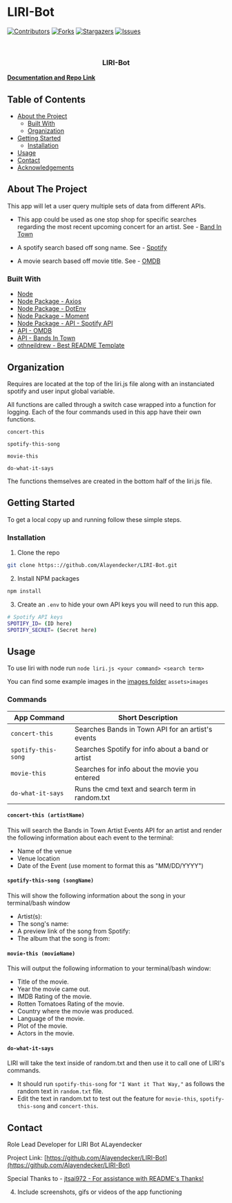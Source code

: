 # LIRI-Bot

<!--
*** Thanks for checking out this README Template. If you have a suggestion that would
*** make this better, please fork the repo and create a pull request or simply open
*** an issue with the tag "enhancement".
*** Thanks again! Now go create something AMAZING! :D
***
***
***
*** To avoid retyping too much info. Do a search and replace for the following:
*** github_username, repo, twitter_handle, email
-->

<!-- PROJECT SHIELDS -->
<!--
*** I'm using markdown "reference style" links for readability.
*** Reference links are enclosed in brackets [ ] instead of parentheses ( ).
*** See the bottom of this document for the declaration of the reference variables
*** for contributors-url, forks-url, etc. This is an optional, concise syntax you may use.
*** https://www.markdownguide.org/basic-syntax/#reference-style-links
-->

[![Contributors][contributors-shield]][contributors-url]
[![Forks][forks-shield]][forks-url]
[![Stargazers][stars-shield]][stars-url]
[![Issues][issues-shield]][issues-url]

<!-- PROJECT LOGO -->
<br />
<p align="center">
  <h3 align="center">LIRI-Bot</h3>
    <a href="https://github.com/Alayendecker/LIRI-Bot"><strong>Documentation and Repo Link</strong></a>
    <br />
  </p>
</p>

<!-- TABLE OF CONTENTS -->

## Table of Contents

- [About the Project](#about-the-project)
  - [Built With](#built-with)
  - [Organization](#Organization)
- [Getting Started](#getting-started)
  - [Installation](#installation)
- [Usage](#usage)
- [Contact](#contact)
- [Acknowledgements](#acknowledgements)

<!-- ABOUT THE PROJECT -->

## About The Project

This app will let a user query multiple sets of data from different APIs.

- This app could be used as one stop shop for specific searches regarding the most recent upcoming concert for an artist. See - [Band In Town](#concert-this)

- A spotify search based off song name. See - [Spotify](#spotify-this-song)

* A movie search based off movie title. See - [OMDB](#movie-this)

### Built With

- [Node](https://nodejs.org/en/)
- [Node Package - Axios](https://www.npmjs.com/package/axios)
- [Node Package - DotEnv](https://www.npmjs.com/package/dotenv)
- [Node Package - Moment](https://www.npmjs.com/package/moment)
- [Node Package - API - Spotify API](https://www.npmjs.com/package/node-spotify-api)
- [API - OMDB](http://www.omdbapi.com)
- [API - Bands In Town](http://www.artists.bandsintown.com/bandsintown-api)
- [othneildrew - Best README Template](https://github.com/othneildrew/Best-README-Template)

<!-- Organization -->

## Organization

Requires are located at the top of the liri.js file along with an instanciated spotify and user input global variable.

All functions are called through a switch case wrapped into a function for logging. Each of the four commands used in this app have their own functions.

`concert-this`

`spotify-this-song`

`movie-this`

`do-what-it-says`

The functions themselves are created in the bottom half of the liri.js file.

<!-- GETTING STARTED -->

## Getting Started

To get a local copy up and running follow these simple steps.

### Installation

1. Clone the repo

```sh
git clone https:://github.com/Alayendecker/LIRI-Bot.git
```

2. Install NPM packages

```sh
npm install
```

3. Create an `.env` to hide your own API keys you will need to run this app.

```sh
# Spotify API keys
SPOTIFY_ID= (ID here)
SPOTIFY_SECRET= (Secret here)
```

<!-- USAGE EXAMPLES -->

## Usage

To use liri with node run `node liri.js <your command> <search term>`

You can find some example images in the [images folder](https://github.com/Alayendecker/LIRI-Bot/tree/master/assets/images) `assets>images`

### Commands

| App Command         | Short Description                                 |
| ------------------- | ------------------------------------------------- |
| `concert-this`      | Searches Bands in Town API for an artist's events |
| `spotify-this-song` | Searches Spotify for info about a band or artist  |
| `movie-this`        | Searches for info about the movie you entered     |
| `do-what-it-says`   | Runs the cmd text and search term in random.txt   |

#### `concert-this (artistName)`

This will search the Bands in Town Artist Events API for an artist and render the following information about each event to the terminal:

- Name of the venue
- Venue location
- Date of the Event (use moment to format this as "MM/DD/YYYY")

#### `spotify-this-song (songName)`

This will show the following information about the song in your terminal/bash window

- Artist(s):
- The song's name:
- A preview link of the song from Spotify:
- The album that the song is from:

#### `movie-this (movieName)`

This will output the following information to your terminal/bash window:

- Title of the movie.
- Year the movie came out.
- IMDB Rating of the movie.
- Rotten Tomatoes Rating of the movie.
- Country where the movie was produced.
- Language of the movie.
- Plot of the movie.
- Actors in the movie.

#### `do-what-it-says`

LIRI will take the text inside of random.txt and then use it to call one of LIRI's commands.

- It should run `spotify-this-song` for `"I Want it That Way,"` as follows the random text in `random.txt` file.
- Edit the text in random.txt to test out the feature for `movie-this`, `spotify-this-song` and `concert-this`.

<!-- CONTACT -->

## Contact

Role Lead Developer for LIRI Bot ALayendecker

Project Link: [https://github.com/Alayendecker/LIRI-Bot](https://github.com/Alayendecker/LIRI-Bot)

Special Thanks to - [jtsai972 - For assistance with README's Thanks!](https://github.com/jtsai972)

<!-- MARKDOWN LINKS & IMAGES -->
<!-- https://www.markdownguide.org/basic-syntax/#reference-style-links -->

[contributors-shield]: https://img.shields.io/github/contributors/Alayendecker/LIRI-Bot.svg?style=flat-square
[contributors-url]: https://github.com/Alayendecker/LIRI-Bot/graphs/contributors
[forks-shield]: https://img.shields.io/github/forks/Alayendecker/LIRI-Bot.svg?style=flat-square
[forks-url]: https://github.com/Alayendecker/LIRI-Bot/network/members
[stars-shield]: https://img.shields.io/github/stars/Alayendecker/LIRI-Bot.svg?style=flat-square
[stars-url]: https://github.com/Alayendecker/LIRI-Bot/stargazers
[issues-shield]: https://img.shields.io/github/issues/Alayendecker/LIRI-Bot.svg?style=flat-square
[issues-url]: https://github.com/Alayendecker/LIRI-Bot/issues

4. Include screenshots, gifs or videos of the app functioning
